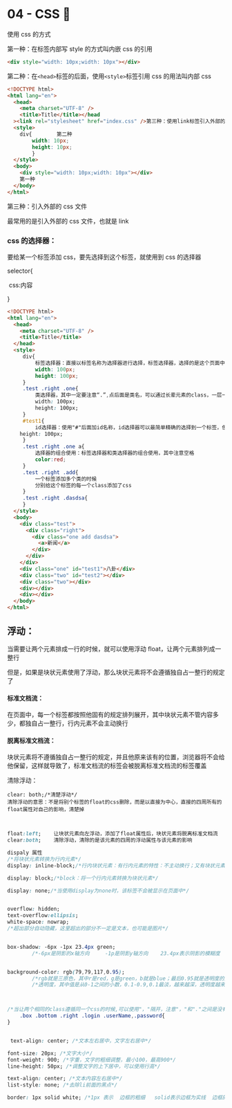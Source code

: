 # 04 - CSS :blue_heart:

使用 css 的方式

第一种：在标签内部写 style 的方式叫内嵌 css 的引用

```html
<div style="width: 10px;width: 10px"></div>
```

第二种：在`<head>`标签的后面，使用`<style>`标签引用 css 的用法叫内部 css

```html
<!DOCTYPE html>
<html lang="en">
  <head>
    <meta charset="UTF-8" />
    <title>Title</title></head
  ><link rel="stylesheet" href="index.css" />第三种：使用link标签引入外部的css文件来使用
  <style>
    div{        第二种
        width: 10px;
        height: 10px;
        }
  </style>
  <body>
    <div style="width: 10px;width: 10px"></div>
    第一种
  </body>
</html>
```

第三种：引入外部的 css 文件

最常用的是引入外部的 css 文件，也就是 link

### css 的选择器：

要给某一个标签添加 css，要先选择到这个标签，就使用到 css 的选择器

selector{

​ css:内容

}

```html
<!DOCTYPE html>
<html lang="en">
  <head>
    <meta charset="UTF-8" />
    <title>Title</title>
  </head>
  <style>
     div{
         标签选择器：直接以标签名称为选择器进行选择，标签选择器，选择的是这个页面中所有的该标签
         width: 100px;
         height: 100px;
     }
     .test .right .one{
         类选择器，其中一定要注意“.”,点后面是类名，可以通过长辈元素的class，一层一层的往下找，直到找到该元素
         width: 100px;
         height: 100px;
     }
     #test1{
         id选择器：使用"#"后面加id名称，id选择器可以最简单精确的选择到一个标签，但是id不能重复使用        width: 100px;
    height: 100px;
     }
     .test .right .one a{
         选择器的组合使用：标签选择器和类选择器的组合使用，其中注意空格
         color:red;
     }
     .test .right .add{
         一个标签添加多个类的时候
         分别给这个标签的每一个class添加了css
     }
     .test .right .dasdsa{
     }
  </style>
  <body>
    <div class="test">
      <div class="right">
        <div class="one add dasdsa">
          <a>新闻</a>
        </div>
      </div>
    </div>
    <div class="one" id="test1">八卦</div>
    <div class="two" id="test2"></div>
    <div class="two"></div>
    <div></div>
    <div></div>
  </body>
</html>
```

## 浮动：

当需要让两个元素排成一行的时候，就可以使用浮动 float，让两个元素排列成一整行

但是，如果是块状元素使用了浮动，那么块状元素将不会遵循独自占一整行的规定了

#### 标准文档流：

在页面中，每一个标签都按照他固有的规定排列展开，其中块状元素不管内容多少，都独自占一整行，行内元素不会主动换行

#### 脱离标准文档流：

块状元素将不遵循独自占一整行的规定，并且他原来该有的位置，浏览器将不会给他保留，这样就导致了，标准文档流的标签会被脱离标准文档流的标签覆盖

清除浮动：

```
clear: both;/*清楚浮动*/
清除浮动的意思：不是将别个标签的float的css删除，而是以直接为中心，直接的四周所有的float属性对自己的影响，清楚掉
```

```css


float:left;    让块状元素向左浮动，添加了float属性后，块状元素将脱离标准文档流
clear:both;    清除浮动，清除的是该元素的四周的浮动属性与该元素的影响

dispaly 属性
/*将块状元素转换为行内元素*/
display: inline-block;/*行内块状元素：有行内元素的特性：不主动换行；又有块状元素的特性：可以设置宽高*/

display: block;/*block：将一个行内元素转换为块状元素*/

display: none;/*当使用display为none时，该标签不会被显示在页面中*/


overflow: hidden;
text-overflow:ellipsis;
white-space: nowrap;
/*超出部分自动隐藏，这里超出的部分不一定是文本，也可能是图片*/


box-shadow: -6px -1px 23.4px green;
        /*-6px是阴影的x轴方向     -1p是阴影y轴方向    23.4px表示阴影的模糊度   green阴影的颜色*/


background-color: rgb(79,79,117,0.95);
        /*rgb就是三原色，其中r是red，g是green，b就是blue；最后0.95就是透明度的数值*/
        /*透明度，其中值是从0-1之间的小数，0.1-0.9,0.1最淡，越来越深，透明度越来越小*/



/*当让两个相同的class遵循同一个css的时候,可以使用"，"隔开，注意"，"和"."之间是没有空格的*/
    .box .bottom .right .login .userName,.password{
}


 text-align: center; /*文本左右居中，文字左右居中*/

font-size: 20px; /*文字大小*/
font-weight: 900; /*字重，文字的粗细调整，最小100，最高900*/
line-height: 50px; /*调整文字的上下居中，可以使用行高*/

text-align: center; /*文本内容左右居中*/
list-style: none; /*去除li前面的黑点*/

border: 1px solid white; /*1px 表示  边框的粗细   solid表示边框为实线  边框的颜色*/

```
